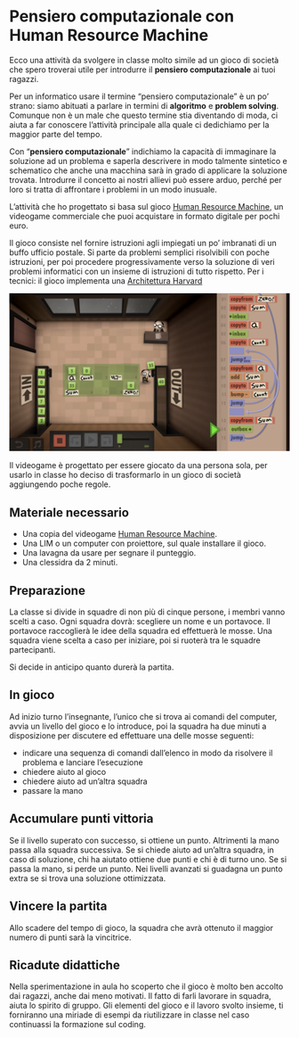 # Pensiero computazionale con Human Resource Machine
Ecco una attività da svolgere in classe molto simile ad un gioco di società che spero troverai utile per introdurre il **pensiero computazionale** ai tuoi ragazzi.

Per un informatico usare il termine “pensiero computazionale” è un po’ strano: siamo abituati a parlare in termini di **algoritmo** e **problem solving**. Comunque non è un male che questo termine stia diventando di moda, ci aiuta a far conoscere l’attività principale alla quale ci dedichiamo per la maggior parte del tempo.

Con “**pensiero computazionale**” indichiamo la capacità di immaginare la soluzione ad un problema e saperla descrivere in modo talmente sintetico e schematico che anche una macchina sarà in grado di applicare la soluzione trovata. Introdurre il concetto ai nostri allievi può essere arduo, perché per loro si tratta di affrontare i problemi in un modo inusuale.

L’attività che ho progettato si basa sul gioco [Human Resource Machine](http://tomorrowcorporation.com/humanresourcemachine), un videogame commerciale che puoi acquistare in formato digitale per pochi euro.

Il gioco consiste nel fornire istruzioni agli impiegati un po’ imbranati di un buffo ufficio postale. Si parte da problemi semplici risolvibili con poche istruzioni, per poi procedere progressivamente verso la soluzione di veri problemi informatici con un insieme di istruzioni di tutto rispetto. Per i tecnici: il gioco implementa una [Architettura Harvard](https://it.wikipedia.org/wiki/Architettura_Harvard)

![human resource machine screenshot](/img/hrm_04-1024x576.png)

Il videogame è progettato per essere giocato da una persona sola, per usarlo in classe ho deciso di trasformarlo in un gioco di società aggiungendo poche regole.

## Materiale necessario
- Una copia del videogame [Human Resource Machine](http://tomorrowcorporation.com/humanresourcemachine).
- Una LIM o un computer con proiettore, sul quale installare il gioco.
- Una lavagna da usare per segnare il punteggio.
- Una clessidra da 2 minuti.

## Preparazione
La classe si divide in squadre di non più di cinque persone, i membri vanno scelti a caso. Ogni squadra dovrà: scegliere un nome e un portavoce. Il portavoce raccoglierà le idee della squadra ed effettuerà le mosse. Una squadra viene scelta a caso per iniziare, poi si ruoterà tra le squadre partecipanti.

Si decide in anticipo quanto durerà la partita.

## In gioco
Ad inizio turno l’insegnante, l’unico che si trova ai comandi del computer, avvia un livello del gioco e lo introduce, poi la squadra ha due minuti a disposizione per discutere ed effettuare una delle mosse seguenti:
- indicare una sequenza di comandi dall’elenco in modo da risolvere il problema e lanciare l’esecuzione
- chiedere aiuto al gioco
- chiedere aiuto ad un’altra squadra
- passare la mano

## Accumulare punti vittoria
Se il livello superato con successo, si ottiene un punto. Altrimenti la mano passa alla squadra successiva. Se si chiede aiuto ad un’altra squadra, in caso di soluzione, chi ha aiutato ottiene due punti e chi è di turno uno. Se si passa la mano, si perde un punto. Nei livelli avanzati si guadagna un punto extra se si trova una soluzione ottimizzata.

## Vincere la partita
Allo scadere del tempo di gioco, la squadra che avrà ottenuto il maggior numero di punti sarà la vincitrice.

## Ricadute didattiche
Nella sperimentazione in aula ho scoperto che il gioco è molto ben accolto dai ragazzi, anche dai meno motivati. Il fatto di farli lavorare in squadra, aiuta lo spirito di gruppo. Gli elementi del gioco e il lavoro svolto insieme, ti forniranno una miriade di esempi da riutilizzare in classe nel caso continuassi la formazione sul coding.
